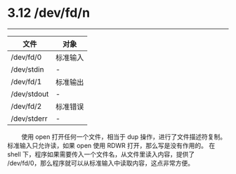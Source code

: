 # 3.12 /dev/fd/n
***

|文件|对象|
| --- | --- |
|/dev/fd/0|标准输入|
|/dev/stdin|-|
|/dev/fd/1|标准输出|
|/dev/stdout|-|
|/dev/fd/2|标准错误|
|/dev/stderr|-|

&emsp;&emsp;
使用 open 打开任何一个文件，相当于 dup 操作，进行了文件描述符复制。
标准输入只允许读，如果 open 使用 RDWR 打开，那么写是没有作用的。
在 shell 下，程序如果需要传入一个文件名，从文件里读入内容，提供了 /dev/fd/0，那么程序就可以从标准输入中读取内容，这点非常方便。